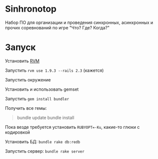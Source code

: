 Sinhronotop
===========

Набор ПО для организации и проведения синхронных, асинхронных и прочих
соревнований по игре "Что? Где? Когда?"

Запуск
======

Установить [RVM](rvm.io) 

Запустить `rvm use 1.9.3 --rails 2.3` (кажется)

Запустить окружение

Установить и использовать gemset

Запустить `gem install bundler`

Получить все гемы: 

> bundle update
> bundle install

Пока везде требуется установить `RUBYOPT=-Ku`, какие-то глюки с кодировкой

Установить БД: `bundle rake db:redb`

Запустить сервер: `bundle rake server`

